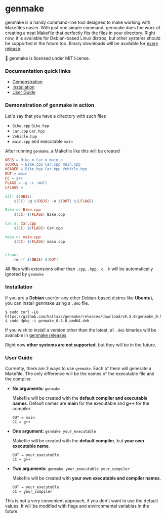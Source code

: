 # genmake
genmake is a handy command-line tool designed to make working with Makefiles easier.
With just one simple command, genmake does the work of creating a neat Makefile that perfectly fits the files in your directory. 
Right now, it is available for Debian-based Linux distros, but other systems should be supported in the future too.
Binary downloads will be available for [every release](https://github.com/kallazz/genmake/releases/).

🔐 genmake is licensed under MIT license.

### Documentation quick links

* [Demonstration](#demonstration-of-genmake-in-action)
* [Installation](#installation)
* [User Guide](#user-guide)

### Demonstration of genmake in action

Let's say that you have a directory with such files

* `Bike.cpp` `Bike.hpp`
* `Car.cpp` `Car.hpp`
* `Vehicle.hpp`
* `main.cpp` and executable `main`

After running `genmake`, a Makefile like this will be created

```Makefile
OBJS = Bike.o Car.o main.o
SOURCE = Bike.cpp Car.cpp main.cpp
HEADER = Bike.hpp Car.hpp Vehicle.hpp
OUT = main
CC = g++
FLAGS = -g -c -Wall
LFLAGS = 

all: $(OBJS)
    $(CC) -g $(OBJS) -o $(OUT) $(LFLAGS)

Bike.o: Bike.cpp
    $(CC) $(FLAGS) Bike.cpp

Car.o: Car.cpp
    $(CC) $(FLAGS) Car.cpp

main.o: main.cpp
    $(CC) $(FLAGS) main.cpp


clean:
    rm -f $(OBJS) $(OUT)
```

All files with extensions other than `.cpp`, `.hpp`, `.c`, `.h` will be automatically ignored by `genmake`

### Installation
If you are a **Debian** user(or any other Debian-based distros like **Ubuntu**), you can install genmake using a `.deb` file. 

```
$ sudo curl -LO https://github.com/kallazz/genmake/releases/download/v0.5.0/genmake_0.5.0_amd64.deb
$ sudo dpkg -i genmake_0.5.0_amd64.deb
```

If you wish to install a version other than the latest, all `.deb` binaries will be available in [genmake releases](https://github.com/kallazz/genmake/releases/).

Right now **other systems are not supported**, but they will be in the future.

### User Guide
Currently, there are 3 ways to use `genmake`. Each of them will generate a Makefile.
The only difference will be the names of the executable file and the compiler.

* **No arguments:** `genmake`

   Makefile will be created with the **default compiler and executable names**. Default names are **main** for the executable and **g++** for the compiler.

   ```
   OUT = main
   CC = g++
   ```

* **One argument:** `genmake your_executable`

   Makefile will be created with the **default compiler**, but **your own executable name**.

   ```
   OUT = your_executable
   CC = g++
   ```

* **Two arguments:** `genmake your_executable your_compiler`

   Makefile will be created with **your own executable and compiler names**.

   ```
   OUT = your_executable
   CC = your_compiler
   ```

This is not a very convenient approach, if you don't want to use the default values. 
It will be modified with flags and environmental variables in the future.
